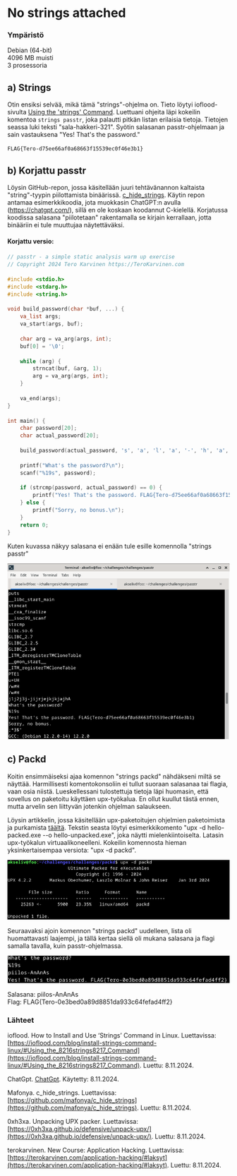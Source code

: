 # No strings attached

### Ympäristö<br>
Debian (64-bit)<br>
4096 MB muisti<br>
3 prosessoria<br>

## a) Strings
Otin ensiksi selvää, mikä tämä "strings"-ohjelma on. Tieto löytyi ioflood-sivulta [Using the 'strings' Command](https://ioflood.com/blog/install-strings-command-linux/#Using_the_8216strings8217_Command). Luettuani ohjeita läpi kokeilin komentoa `strings passtr`, joka palautti pitkän listan erilaisia tietoja. Tietojen seassa luki teksti "sala-hakkeri-321". Syötin salasanan passtr-ohjelmaan ja sain vastauksena "Yes! That's the password."

`FLAG{Tero-d75ee66af0a68663f15539ec0f46e3b1}`

## b) Korjattu passtr 
Löysin GitHub-repon, jossa käsitellään juuri tehtävänannon kaltaista "string"-tyypin piilottamista binäärissä. [c_hide_strings](https://github.com/mafonya/c_hide_strings). Käytin repon antamaa esimerkkikoodia, jota muokkasin ChatGPT:n avulla (https://chatgpt.com/), sillä en ole koskaan koodannut C-kielellä.
Korjatussa koodissa salasana "piilotetaan" rakentamalla se kirjain kerrallaan, jotta binääriin ei tule muuttujaa näytettäväksi.

#### Korjattu versio:

```c
// passtr - a simple static analysis warm up exercise
// Copyright 2024 Tero Karvinen https://TeroKarvinen.com

#include <stdio.h>
#include <stdarg.h>
#include <string.h>

void build_password(char *buf, ...) {
    va_list args;
    va_start(args, buf);

    char arg = va_arg(args, int);
    buf[0] = '\0';
    
    while (arg) {
        strncat(buf, &arg, 1);
        arg = va_arg(args, int);
    }

    va_end(args);
}

int main() {
	char password[20];
	char actual_password[20];

	build_password(actual_password, 's', 'a', 'l', 'a', '-', 'h', 'a', 'k', 'k', 'e', 'r', 'i', '-', '3', '2', '1', '\0');
	
	printf("What's the password?\n");
	scanf("%19s", password);
	
	if (strcmp(password, actual_password) == 0) {
		printf("Yes! That's the password. FLAG{Tero-d75ee66af0a68663f15539ec0f46e3b1}\n");
	} else {
		printf("Sorry, no bonus.\n");
	}
	return 0;
}
```
Kuten kuvassa näkyy salasana ei enään tule esille komennolla "strings passtr"

![Example Image](testi.png)

## c) Packd
Koitin ensimmäiseksi ajaa komennon "strings packd" nähdäkseni miltä se näyttää. Harmillisesti komentokonsoliin ei tullut suoraan salasanaa tai flagia, vaan osia niistä. Lueskellessani tulostettuja tietoja läpi huomasin, että sovellus on paketoitu käyttäen upx-työkalua. En ollut kuullut tästä ennen, mutta arvelin sen liittyvän jotenkin ohjelman salaukseen.

Löysin artikkelin, jossa käsitellään upx-paketoitujen ohjelmien paketoimista ja purkamista [täältä](https://0xh3xa.github.io/defensive/unpack-upx/). Tekstin seasta löytyi esimerkkikomento "upx -d hello-packed.exe --o hello-unpacked.exe", joka näytti mielenkiintoiselta. Latasin upx-työkalun virtuaalikoneelleni. Kokeilin komennosta hieman yksinkertaisempaa versiota: "upx -d packd".

![packd1](packd1.png)

Seuraavaksi ajoin komennon "strings packd" uudelleen, lista oli huomattavasti laajempi, ja tällä kertaa siellä oli mukana salasana ja flagi samalla tavalla, kuin passtr-ohjelmassa.

![packd2](packd2.png)

Salasana: piilos-AnAnAs <br>
Flag: FLAG{Tero-0e3bed0a89d8851da933c64fefad4ff2}

### Lähteet

ioflood. How to Install and Use ‘Strings’ Command in Linux. Luettavissa: [https://ioflood.com/blog/install-strings-command-linux/#Using_the_8216strings8217_Command](https://ioflood.com/blog/install-strings-command-linux/#Using_the_8216strings8217_Command). Luettu: 8.11.2024.

ChatGpt. [ChatGpt](https://chatgpt.com/). Käytetty: 8.11.2024.

Mafonya. c_hide_strings. Luettavissa: [https://github.com/mafonya/c_hide_strings](https://github.com/mafonya/c_hide_strings). Luettu: 8.11.2024.

0xh3xa. Unpacking UPX packer.
Luettavissa: [https://0xh3xa.github.io/defensive/unpack-upx/](https://0xh3xa.github.io/defensive/unpack-upx/). Luettu: 8.11.2024.

terokarvinen. New Course: Application Hacking. Luettavissa: [https://terokarvinen.com/application-hacking/#laksyt](https://terokarvinen.com/application-hacking/#laksyt). Luettu: 8.11.2024.
